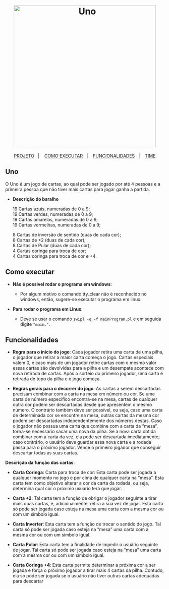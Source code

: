 <h1 align="center">
  <img alt="Uno" title="#Uno" src="https://a-static.mlcdn.com.br/618x463/4-jogo-uno-de-cartas-entre-amigos-2-a-10-pessoas-descontao-copag/prvariedades/7896008981891-43/7d6f80218bd39066a66c755103badd17.jpg" width="450px" />
</h1>

<p align="center">
  <a href="#uno">PROJETO</a>&nbsp;&nbsp;&nbsp;|&nbsp;&nbsp;&nbsp;
    <a href="#como_executar">COMO EXECUTAR</a>&nbsp;&nbsp;&nbsp;|&nbsp;&nbsp;&nbsp;
  <a href="#funcionalidades">FUNCIONALIDADES</a>&nbsp;&nbsp;&nbsp;|&nbsp;&nbsp;&nbsp;
  <a href="#o-time">TIME</a>
</p>

## Uno

O Uno é um jogo de cartas, ao qual pode ser jogado por até 4 pessoas e a primeira pessoa que não tiver mais cartas para jogar ganha a partida.

* **Descrição do baralho** 

   19 Cartas azuis, numeradas de 0 a 9; <br>
   19 Cartas verdes, numeradas de 0 a 9; <br>
   19 Cartas amarelas, numeradas de 0 a 9;<br>
   19 Cartas vermelhas, numeradas de 0 a 9;<br>

    8 Cartas de inversão de sentido (duas de cada cor);<br>
    8 Cartas de +2 (duas de cada cor);<br>
    8 Cartas de Pular (duas de cada cor);<br>
    4 Cartas coringa para troca de cor;<br>
    4 Cartas coringa para troca de cor e +4.<br>
    
## Como executar

* **Não é possivel rodar o programa em windows**: 
  * Por algum motivo o comando tty_clear não é reconhecido no windows, então, sugere-se executar o programa em linux.<br>

* **Para rodar o programa em Linux**:
  * Deve se usar o comando `swipl -q -f mainProgram.pl` e em seguida digite `"main."`.

## Funcionalidades

* **Regra para o início do jogo**: Cada jogador retira uma carta de uma pilha, o jogador que retirar a maior carta começa o jogo. Cartas especiais valem 0, e caso mais de um jogador retire cartas com o mesmo valor essas cartas são devolvidas para a pilha e um desempate acontece com nova retirada de cartas. Após o sorteio do primeiro jogador, uma carta é retirada do topo da pilha e o jogo começa.

* **Regras gerais para o decorrer do jogo**: As cartas a serem descartadas precisam combinar com a carta na mesa em número ou cor. Se uma carta de número específico encontra-se na mesa, cartas de qualquer outra cor podem ser descartadas desde que apresentem o mesmo número. O contrário também deve ser possível, ou seja, caso uma carta de determinada cor se encontre na mesa, outras cartas da mesma cor podem ser descartadas independentemente dos números destas.
  Caso o jogador não possua uma carta que combine com a carta da “mesa”, torna-se necessário sacar uma nova da pilha. Se a nova carta obtida combinar com a carta da vez, ela pode ser descartada imediatamente; caso contrário, o usuário deve guardar essa nova carta e a rodada passa para o próximo jogador. Vence o primeiro jogador que conseguir descartar todas as suas cartas.

**Descrição da função das cartas**:

* **Carta Coringa**: Carta para troca de cor: Esta carta pode ser jogada a qualquer momento no jogo e por cima de qualquer carta na “mesa”. Esta carta tem como objetivo alterar a cor da carta da rodada, ou seja, determina qual cor o próximo usuário terá que jogar.

* **Carta +2**: Tal carta tem a função de obrigar o jogador seguinte a tirar mais duas cartas, e, adicionalmente, retira a sua vez de jogar. Esta carta só pode ser jogada caso esteja na mesa uma carta com a mesma cor ou com um símbolo igual.

* **Carta Inverter**: Esta carta tem a função de trocar o sentido do jogo. Tal carta só pode ser jogada caso esteja na “mesa” uma carta com a mesma cor ou com um símbolo igual.

* **Carta Pular**: Esta carta tem a finalidade de impedir o usuário seguinte de jogar. Tal carta só pode ser jogada caso esteja na “mesa” uma carta com a mesma cor ou com um símbolo igual.

* **Carta Coringa +4**: Esta carta permite determinar a próxima cor a ser jogada e força o próximo jogador a tirar mais 4 cartas da pilha. Contudo, ela só pode ser jogada se o usuário não tiver outras cartas adequadas para descartar


